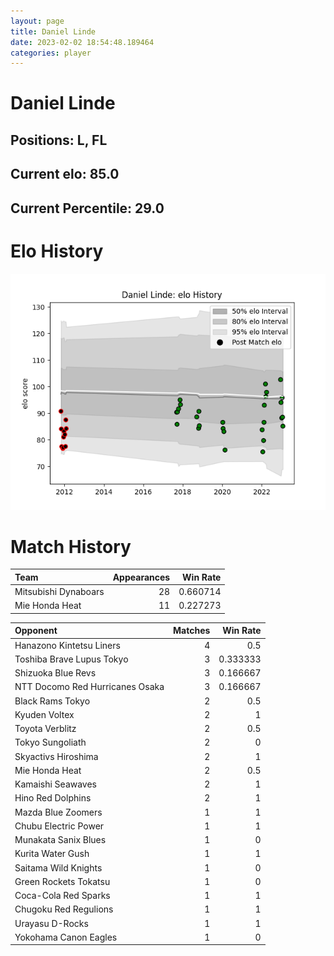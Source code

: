 ```yaml
---  
layout: page  
title: Daniel Linde  
date: 2023-02-02 18:54:48.189464  
categories: player  
---
```

# Daniel Linde

## Positions: L, FL

## Current elo: 85.0

## Current Percentile: 29.0

# Elo History


![elo history](history_DanielLinde.png)
# Match History


| Team                 |   Appearances |   Win Rate |
|:---------------------|--------------:|-----------:|
| Mitsubishi Dynaboars |            28 |   0.660714 |
| Mie Honda Heat       |            11 |   0.227273 |

| Opponent                        |   Matches |   Win Rate |
|:--------------------------------|----------:|-----------:|
| Hanazono Kintetsu Liners        |         4 |   0.5      |
| Toshiba Brave Lupus Tokyo       |         3 |   0.333333 |
| Shizuoka Blue Revs              |         3 |   0.166667 |
| NTT Docomo Red Hurricanes Osaka |         3 |   0.166667 |
| Black Rams Tokyo                |         2 |   0.5      |
| Kyuden Voltex                   |         2 |   1        |
| Toyota Verblitz                 |         2 |   0.5      |
| Tokyo Sungoliath                |         2 |   0        |
| Skyactivs Hiroshima             |         2 |   1        |
| Mie Honda Heat                  |         2 |   0.5      |
| Kamaishi Seawaves               |         2 |   1        |
| Hino Red Dolphins               |         2 |   1        |
| Mazda Blue Zoomers              |         1 |   1        |
| Chubu Electric Power            |         1 |   1        |
| Munakata Sanix Blues            |         1 |   0        |
| Kurita Water Gush               |         1 |   1        |
| Saitama Wild Knights            |         1 |   0        |
| Green Rockets Tokatsu           |         1 |   0        |
| Coca-Cola Red Sparks            |         1 |   1        |
| Chugoku Red Regulions           |         1 |   1        |
| Urayasu D-Rocks                 |         1 |   1        |
| Yokohama Canon Eagles           |         1 |   0        |